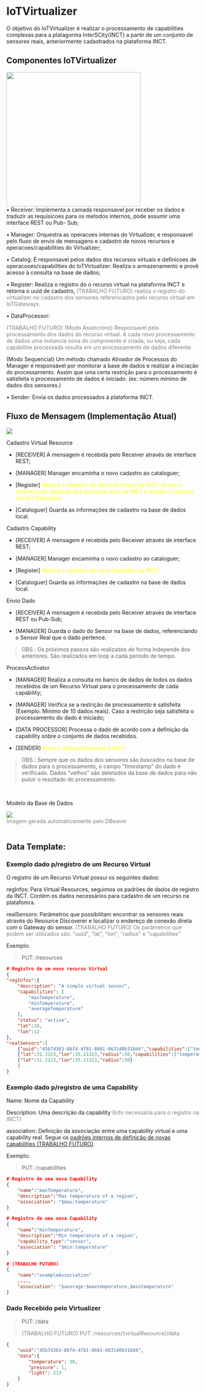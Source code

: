 # IoTVirtualizer

O objetivo do IoTVirtualizer é realizar o processamento de capabilities complexas para a platagorma InterSCity(INCT) a partir de um conjunto de sensores reais, anteriormente cadastrados na plataforma INCT.

## Componentes IoTVirtualizer
<img src="Virtualizer.png" width="350">
<br>
• Receiver: Implementa a camada responsavel por receber os dados e traduzir as
requisicoes para os metodos internos, pode assumir uma interface REST ou Pub-
Sub;

• Manager: Orquestra as operacoes internas do Virtualizer, e responsavel pelo
fluxo de envio de mensagens e cadastro de novos recursos e operacoes/capabilities
do Virtualizer;

• Catalog: É responsavel pelos dados dos recursos virtuais e definicoes de
operacooes/capabilities do IoTVirtualizer. Realiza o armazenamento e provê acesso à consulta na base de dados;

• Register: Realiza o registro do o recurso virtual na plataforma INCT e retorna o uuid de cadastro,<span style="color: gray"> (TRABALHO FUTURO) realiza o registro do virtualizer no cadastro dos sensores referenciados pelo recurso virtual em IoTGateways.</span>

• DataProcessor: 

<span style="color: gray"> (TRABALHO FUTURO) (Modo Assíncrono) Responsavel pelo processamento dos dados do recurso virtual. A cada novo processamento de dados uma instancia nova do componente é criada, ou seja, cada capabilitie processada resulta em um processamento de dados diferente. </span> 

(Modo Sequencial) Um método chamado Ativador de Processos do Manager é responsável por monitorar a base de dados e realizar a iniciação do processamento. Assim que uma certa restrição para o processamento é satisfeita o processamento de dados é iniciado. (ex: número mínimo de dados dos sensores.)

• Sender: Envia os dados processados à plataforma INCT.

## Fluxo de Mensagem (Implementação Atual)
<img src="virtualizer_fluxo.png">

Cadastro Virtual Resource

- [RECEIVER] A mensagem é recebida pelo Receiver através de interface REST;

- [MANAGER] Manager encaminha o novo cadastro ao cataloguer;

- [Register] <span style="color: yellow"> Realiza o cadastro do Recurso Virtual na INCT, busca o endereço do Gateway dos sensores reais na INCT e realiza o cadastro nos IoT Gateways; </span>

- [Cataloguer] Guarda as informações de cadastro na base de dados local.

Cadastro Capability

- [RECEIVER] A mensagem é recebida pelo Receiver através de interface REST;

- [MANAGER] Manager encaminha o novo cadastro ao cataloguer;

-  [Register] <span style="color: yellow"> Realiza o cadastro da nova Capability na INCT; </span>

- [Cataloguer] Guarda as informações de cadastro na base de dados local.

Envio Dado
- [RECEIVER] A mensagem é recebida pelo Receiver através de interface REST ou Pub-Sub;

- [MANAGER] Guarda o dado do Sensor na base de dados, referenciando o Sensor Real que o dado pertence.

>OBS.: Os próximos passos são realizados de forma independe dos anteriores. São realizados em loop a cada período de tempo.

ProcessActivator

- [MANAGER] Realiza a consulta no banco de dados de todos os dados recebidos de um Recurso Virtual para o processamento de cada capability;

- [MANAGER] Verifica se a restrição de processamento é satisfeita (Exemplo: Minímo de 10 dados reais). Caso a restrição seja satisfeita o processamento do dado é iniciado;

- [DATA PROCESSOR] Processa o dado de acordo com a definição da capability sobre o conjunto de dados recebidos.

- [SENDER] <span style="color: yellow"> Envia o dado processado à INCT. </span>

>OBS.: Sempre que os dados dos sensores são buscados na base de dados para o processamento, o campo "timestamp" do dado é verificado. Dados "velhos" são deletados da base de dados para não puluir o resultado do processamento.

<br>

Modelo da Base de Dados

<img src="relacionamento_basededados.png">
<br>
<span style="color:gray"> Imagem gerada automaticamente pelo DBeaver</span>
<br>
<br>

## Data Template: 

### Exemplo dado p/registro de um Recurso Virtual

O registro de um Recurso Virtual possui os seguintes dados:

regInfos: Para Virtual Resources, seguimos os padrões de dados de registro da INCT. Contém os dados necessários para cadastro de um recurso na platafomra.

realSensors: Parâmetros que possibilitam encontrar os sensores reais através do Resource Discoverer e localizar o endereço de conexão direta com o Gateway do sensor. <span style="color: gray"> (TRABALHO FUTURO) Os parâmetros que podem ser utilizados são: "uuid", "lat", "lon", "radius" e "capabilities" </span>

Exemplo:

>PUT: /resources

```json
# Registro de um novo recurso Virtual
{
"regInfos":{
	"description": "A simple virtual sensor",
	"capabilities": [
		"maxTemperature",
		"minTemperature",
		"averageTemperature"
	],
	"status": "active",
	"lat":10,
	"lon":12
},
"realSensors":[
	{"uuid":"45b7d363-86fd-4f81-8681-663140b318d4","capabilities":["temperature"]},
	{"lat":31.3123,"lon":35.21323,"radius":50,"capabilities":["temperature","pressure"]},
	{"lat":31.3123,"lon":35.21323,"radius":50}
	]
}
```

### Exemplo dado p/registro de uma Capability

Name: Nome da Capability

Description: Uma descrição da capability <span style="color: gray"> (Info necessária para o registro na INCT) </span>

association: Definição da associação entre uma capability virtual e uma capability real. Segue os [padrões internos de definição de novas capabilities (TRABALHO FUTURO)](defCapability.md).

Exemplo:

>PUT: /capabilities

```json
# Registro de uma nova Capability
{
	"name":"maxTemperature",
	"description":"Max temperature of a region",
	"association": "$max:temperature" 
}                                           
```
```json
# Registro de uma nova Capability
{
	"name":"minTemperature",
	"description":"Min temperature of a region",
	"capability_type":"sensor",
	"association": "$min:temperature" 
}                                           
```
```json
# (TRABALHO FUTURO)
{
	"name":"exampleAssociation"
	....,
	"association": "$average:$maxtemperature,$mintemperature" 
}                                           
```
### Dado Recebido pelo Virtualizer

>PUT: /data <span style="color: gray">

><span style="color: gray">(TRABALHO FUTURO) PUT: /resources/{virtualResource}/data</span>
```json
{
	"uuid":"45b7d363-86fd-4f81-8681-663140b318d4",
	"data":{
		"temperature": 30,
		"pressure": 1,
		"light": 213
	}
}
```
